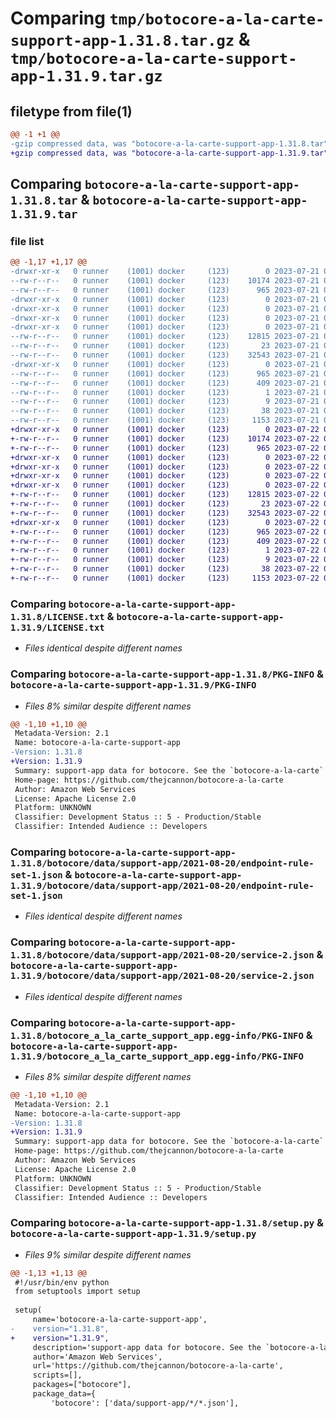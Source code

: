 # Comparing `tmp/botocore-a-la-carte-support-app-1.31.8.tar.gz` & `tmp/botocore-a-la-carte-support-app-1.31.9.tar.gz`

## filetype from file(1)

```diff
@@ -1 +1 @@
-gzip compressed data, was "botocore-a-la-carte-support-app-1.31.8.tar", last modified: Fri Jul 21 01:21:53 2023, max compression
+gzip compressed data, was "botocore-a-la-carte-support-app-1.31.9.tar", last modified: Sat Jul 22 01:20:54 2023, max compression
```

## Comparing `botocore-a-la-carte-support-app-1.31.8.tar` & `botocore-a-la-carte-support-app-1.31.9.tar`

### file list

```diff
@@ -1,17 +1,17 @@
-drwxr-xr-x   0 runner    (1001) docker     (123)        0 2023-07-21 01:21:53.763522 botocore-a-la-carte-support-app-1.31.8/
--rw-r--r--   0 runner    (1001) docker     (123)    10174 2023-07-21 01:21:53.000000 botocore-a-la-carte-support-app-1.31.8/LICENSE.txt
--rw-r--r--   0 runner    (1001) docker     (123)      965 2023-07-21 01:21:53.763522 botocore-a-la-carte-support-app-1.31.8/PKG-INFO
-drwxr-xr-x   0 runner    (1001) docker     (123)        0 2023-07-21 01:21:53.763522 botocore-a-la-carte-support-app-1.31.8/botocore/
-drwxr-xr-x   0 runner    (1001) docker     (123)        0 2023-07-21 01:21:53.763522 botocore-a-la-carte-support-app-1.31.8/botocore/data/
-drwxr-xr-x   0 runner    (1001) docker     (123)        0 2023-07-21 01:21:53.763522 botocore-a-la-carte-support-app-1.31.8/botocore/data/support-app/
-drwxr-xr-x   0 runner    (1001) docker     (123)        0 2023-07-21 01:21:53.763522 botocore-a-la-carte-support-app-1.31.8/botocore/data/support-app/2021-08-20/
--rw-r--r--   0 runner    (1001) docker     (123)    12815 2023-07-21 01:21:06.000000 botocore-a-la-carte-support-app-1.31.8/botocore/data/support-app/2021-08-20/endpoint-rule-set-1.json
--rw-r--r--   0 runner    (1001) docker     (123)       23 2023-07-21 01:21:06.000000 botocore-a-la-carte-support-app-1.31.8/botocore/data/support-app/2021-08-20/paginators-1.json
--rw-r--r--   0 runner    (1001) docker     (123)    32543 2023-07-21 01:21:06.000000 botocore-a-la-carte-support-app-1.31.8/botocore/data/support-app/2021-08-20/service-2.json
-drwxr-xr-x   0 runner    (1001) docker     (123)        0 2023-07-21 01:21:53.763522 botocore-a-la-carte-support-app-1.31.8/botocore_a_la_carte_support_app.egg-info/
--rw-r--r--   0 runner    (1001) docker     (123)      965 2023-07-21 01:21:53.000000 botocore-a-la-carte-support-app-1.31.8/botocore_a_la_carte_support_app.egg-info/PKG-INFO
--rw-r--r--   0 runner    (1001) docker     (123)      409 2023-07-21 01:21:53.000000 botocore-a-la-carte-support-app-1.31.8/botocore_a_la_carte_support_app.egg-info/SOURCES.txt
--rw-r--r--   0 runner    (1001) docker     (123)        1 2023-07-21 01:21:53.000000 botocore-a-la-carte-support-app-1.31.8/botocore_a_la_carte_support_app.egg-info/dependency_links.txt
--rw-r--r--   0 runner    (1001) docker     (123)        9 2023-07-21 01:21:53.000000 botocore-a-la-carte-support-app-1.31.8/botocore_a_la_carte_support_app.egg-info/top_level.txt
--rw-r--r--   0 runner    (1001) docker     (123)       38 2023-07-21 01:21:53.763522 botocore-a-la-carte-support-app-1.31.8/setup.cfg
--rw-r--r--   0 runner    (1001) docker     (123)     1153 2023-07-21 01:21:53.000000 botocore-a-la-carte-support-app-1.31.8/setup.py
+drwxr-xr-x   0 runner    (1001) docker     (123)        0 2023-07-22 01:20:54.641375 botocore-a-la-carte-support-app-1.31.9/
+-rw-r--r--   0 runner    (1001) docker     (123)    10174 2023-07-22 01:20:54.000000 botocore-a-la-carte-support-app-1.31.9/LICENSE.txt
+-rw-r--r--   0 runner    (1001) docker     (123)      965 2023-07-22 01:20:54.641375 botocore-a-la-carte-support-app-1.31.9/PKG-INFO
+drwxr-xr-x   0 runner    (1001) docker     (123)        0 2023-07-22 01:20:54.641375 botocore-a-la-carte-support-app-1.31.9/botocore/
+drwxr-xr-x   0 runner    (1001) docker     (123)        0 2023-07-22 01:20:54.641375 botocore-a-la-carte-support-app-1.31.9/botocore/data/
+drwxr-xr-x   0 runner    (1001) docker     (123)        0 2023-07-22 01:20:54.641375 botocore-a-la-carte-support-app-1.31.9/botocore/data/support-app/
+drwxr-xr-x   0 runner    (1001) docker     (123)        0 2023-07-22 01:20:54.641375 botocore-a-la-carte-support-app-1.31.9/botocore/data/support-app/2021-08-20/
+-rw-r--r--   0 runner    (1001) docker     (123)    12815 2023-07-22 01:20:09.000000 botocore-a-la-carte-support-app-1.31.9/botocore/data/support-app/2021-08-20/endpoint-rule-set-1.json
+-rw-r--r--   0 runner    (1001) docker     (123)       23 2023-07-22 01:20:09.000000 botocore-a-la-carte-support-app-1.31.9/botocore/data/support-app/2021-08-20/paginators-1.json
+-rw-r--r--   0 runner    (1001) docker     (123)    32543 2023-07-22 01:20:09.000000 botocore-a-la-carte-support-app-1.31.9/botocore/data/support-app/2021-08-20/service-2.json
+drwxr-xr-x   0 runner    (1001) docker     (123)        0 2023-07-22 01:20:54.641375 botocore-a-la-carte-support-app-1.31.9/botocore_a_la_carte_support_app.egg-info/
+-rw-r--r--   0 runner    (1001) docker     (123)      965 2023-07-22 01:20:54.000000 botocore-a-la-carte-support-app-1.31.9/botocore_a_la_carte_support_app.egg-info/PKG-INFO
+-rw-r--r--   0 runner    (1001) docker     (123)      409 2023-07-22 01:20:54.000000 botocore-a-la-carte-support-app-1.31.9/botocore_a_la_carte_support_app.egg-info/SOURCES.txt
+-rw-r--r--   0 runner    (1001) docker     (123)        1 2023-07-22 01:20:54.000000 botocore-a-la-carte-support-app-1.31.9/botocore_a_la_carte_support_app.egg-info/dependency_links.txt
+-rw-r--r--   0 runner    (1001) docker     (123)        9 2023-07-22 01:20:54.000000 botocore-a-la-carte-support-app-1.31.9/botocore_a_la_carte_support_app.egg-info/top_level.txt
+-rw-r--r--   0 runner    (1001) docker     (123)       38 2023-07-22 01:20:54.641375 botocore-a-la-carte-support-app-1.31.9/setup.cfg
+-rw-r--r--   0 runner    (1001) docker     (123)     1153 2023-07-22 01:20:54.000000 botocore-a-la-carte-support-app-1.31.9/setup.py
```

### Comparing `botocore-a-la-carte-support-app-1.31.8/LICENSE.txt` & `botocore-a-la-carte-support-app-1.31.9/LICENSE.txt`

 * *Files identical despite different names*

### Comparing `botocore-a-la-carte-support-app-1.31.8/PKG-INFO` & `botocore-a-la-carte-support-app-1.31.9/PKG-INFO`

 * *Files 8% similar despite different names*

```diff
@@ -1,10 +1,10 @@
 Metadata-Version: 2.1
 Name: botocore-a-la-carte-support-app
-Version: 1.31.8
+Version: 1.31.9
 Summary: support-app data for botocore. See the `botocore-a-la-carte` package for more info.
 Home-page: https://github.com/thejcannon/botocore-a-la-carte
 Author: Amazon Web Services
 License: Apache License 2.0
 Platform: UNKNOWN
 Classifier: Development Status :: 5 - Production/Stable
 Classifier: Intended Audience :: Developers
```

### Comparing `botocore-a-la-carte-support-app-1.31.8/botocore/data/support-app/2021-08-20/endpoint-rule-set-1.json` & `botocore-a-la-carte-support-app-1.31.9/botocore/data/support-app/2021-08-20/endpoint-rule-set-1.json`

 * *Files identical despite different names*

### Comparing `botocore-a-la-carte-support-app-1.31.8/botocore/data/support-app/2021-08-20/service-2.json` & `botocore-a-la-carte-support-app-1.31.9/botocore/data/support-app/2021-08-20/service-2.json`

 * *Files identical despite different names*

### Comparing `botocore-a-la-carte-support-app-1.31.8/botocore_a_la_carte_support_app.egg-info/PKG-INFO` & `botocore-a-la-carte-support-app-1.31.9/botocore_a_la_carte_support_app.egg-info/PKG-INFO`

 * *Files 8% similar despite different names*

```diff
@@ -1,10 +1,10 @@
 Metadata-Version: 2.1
 Name: botocore-a-la-carte-support-app
-Version: 1.31.8
+Version: 1.31.9
 Summary: support-app data for botocore. See the `botocore-a-la-carte` package for more info.
 Home-page: https://github.com/thejcannon/botocore-a-la-carte
 Author: Amazon Web Services
 License: Apache License 2.0
 Platform: UNKNOWN
 Classifier: Development Status :: 5 - Production/Stable
 Classifier: Intended Audience :: Developers
```

### Comparing `botocore-a-la-carte-support-app-1.31.8/setup.py` & `botocore-a-la-carte-support-app-1.31.9/setup.py`

 * *Files 9% similar despite different names*

```diff
@@ -1,13 +1,13 @@
 #!/usr/bin/env python
 from setuptools import setup
 
 setup(
     name='botocore-a-la-carte-support-app',
-    version="1.31.8",
+    version="1.31.9",
     description='support-app data for botocore. See the `botocore-a-la-carte` package for more info.',
     author='Amazon Web Services',
     url='https://github.com/thejcannon/botocore-a-la-carte',
     scripts=[],
     packages=["botocore"],
     package_data={
         'botocore': ['data/support-app/*/*.json'],
```

